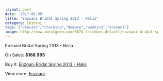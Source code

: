 ```yaml
---
layout: post
date: '2017-05-09'
title: "Enzoani Bridal Spring 2013 - Halia"
category: Enzoani
tags: ["dresses","charming","demure","wedding","enzoani"]
image: http://www.idealgown.com/6074-thickbox_default/enzoani-bridal-spring-2013-halia.jpg
---
```

Enzoani Bridal Spring 2013 - Halia

On Sales: **$168.995**
<a href="https://www.idealgown.com/en/enzoani/2628-enzoani-bridal-spring-2013-halia.html"><amp-img layout="responsive" width="600" height="600" src="//www.idealgown.com/6074-thickbox_default/enzoani-bridal-spring-2013-halia.jpg" alt="Enzoani Bridal Spring 2013 - Halia 0" /></a>
<a href="https://www.idealgown.com/en/enzoani/2628-enzoani-bridal-spring-2013-halia.html"><amp-img layout="responsive" width="600" height="600" src="//www.idealgown.com/6075-thickbox_default/enzoani-bridal-spring-2013-halia.jpg" alt="Enzoani Bridal Spring 2013 - Halia 1" /></a>

Buy it: [Enzoani Bridal Spring 2013 - Halia](https://www.idealgown.com/en/enzoani/2628-enzoani-bridal-spring-2013-halia.html "Enzoani Bridal Spring 2013 - Halia")

View more: [Enzoani](https://www.idealgown.com/en/32-enzoani "Enzoani")